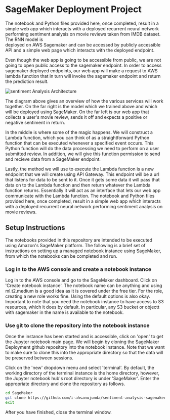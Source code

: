 # SageMaker Deployment Project  
  
The notebook and Python files provided here, once completed, result in a simple web app which interacts with a deployed recurrent neural network performing sentiment analysis on movie reviews taken from IMDB dataset. The RNN model is  
deployed on AWS Sagemaker and can be accessed by publicly accessible API and a simple web page which interacts with the deployed endpoint.  
  
Even though the web app is going to be accessible from public, we are not going to open public access to the sagemaker endpoint. In order to access sagemaker deployed endpoints, our web app will make a request to AWS lambda function that in turn will invoke the sagemaker endpoint and return the prediction result.

![sentiment Analysis Architecture](https://github.com/udacity/sagemaker-deployment/raw/336bb8523266e204f88cbc4041e975b0c845a798/Tutorials/Web%20App%20Diagram.svg)

The diagram above gives an overview of how the various services will work together. On the far right is the model which we trained above and which will be deployed using SageMaker. On the far left is our web app that collects a user's movie review, sends it off and expects a positive or negative sentiment in return.

In the middle is where some of the magic happens. We will construct a Lambda function, which you can think of as a straightforward Python function that can be executed whenever a specified event occurs. This Python function will do the data processing we need to perform on a user submitted review. In addition, we will give this function permission to send and recieve data from a SageMaker endpoint.

Lastly, the method we will use to execute the Lambda function is a new endpoint that we will create using API Gateway. This endpoint will be a url that listens for data to be sent to it. Once it gets some data it will pass that data on to the Lambda function and then return whatever the Lambda function returns. Essentially it will act as an interface that lets our web app communicate with the Lambda function.
The notebook and Python files provided here, once completed, result in a simple web app which interacts with a deployed recurrent neural network performing sentiment analysis on movie reviews.

## Setup Instructions

The notebooks provided in this repository are intended to be executed using Amazon's SageMaker platform. The following is a brief set of instructions on setting up a managed notebook instance using SageMaker, from which the notebooks can be completed and run.

### Log in to the AWS console and create a notebook instance

Log in to the AWS console and go to the SageMaker dashboard. Click on 'Create notebook instance'. The notebook name can be anything and using ml.t2.medium is a good idea as it is covered under the free tier. For the role, creating a new role works fine. Using the default options is also okay. Important to note that you need the notebook instance to have access to S3 resources, which it does by default. In particular, any S3 bucket or objectt with sagemaker in the name is available to the notebook.

### Use git to clone the repository into the notebook instance

Once the instance has been started and is accessible, click on 'open' to get the Jupyter notebook main page. We will begin by cloning the SageMaker Deployment github repository into the notebook instance. Note that we want to make sure to clone this into the appropriate directory so that the data will be preserved between sessions.

Click on the 'new' dropdown menu and select 'terminal'. By default, the working directory of the terminal instance is the home directory, however, the Jupyter notebook hub's root directory is under 'SageMaker'. Enter the appropriate directory and clone the repository as follows.

```bash
cd SageMaker
git clone https://github.com/i-ahsanujunda/sentiment-analysis-sagemaker-pytorch
exit
```

After you have finished, close the terminal window.
